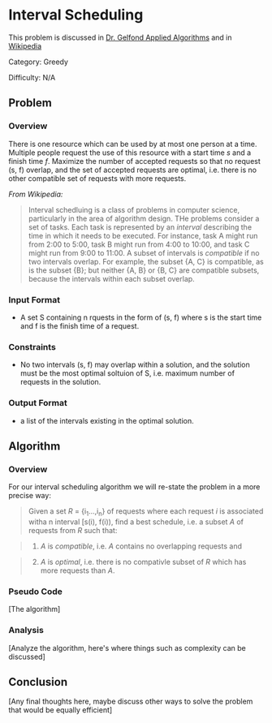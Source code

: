 # Interval Scheduling

This problem is discussed in [Dr. Gelfond Applied Algorithms](http://redwood.cs.ttu.edu/~mgelfond/FALL-2012/slides.pdf) and in [Wikipedia](https://en.wikipedia.org/wiki/Interval_scheduling)
 

Category: Greedy

Difficulty: N/A

## Problem
### Overview
There is one resource which can be used by at most one person at a time. Multiple people request the use of this resource with a start time _s_ and a finish time _f_. Maximize the number of accepted requests so that no request (s, f) overlap, and the set of accepted requests are optimal, i.e. there is no other compatible set of requests with more requests.

_From Wikipedia:_
> Interval schedluing is a class of problems in computer science, particularly in the area of algorithm design. THe problems consider a set of tasks. Each task is represented by an _interval_ describing the time in which it needs to be executed. For instance, task A might run from 2:00 to 5:00, task B might run from 4:00 to 10:00, and task C might run from 9:00 to 11:00. A subset of intervals is _compatible_ if no two intervals overlap. For example, the subset {A, C} is compatible, as is the subset {B}; but neither {A, B} or {B, C} are compatible subsets, because the intervals within each subset overlap.

### Input Format
- A set S containing n rquests in the form of (s, f) where s is the start time and f is the finish time of a request.

### Constraints
- No two intervals (s, f) may overlap within a solution, and the solution must be the most optimal soltuion of S, i.e. maximum number of requests in the solution.

### Output Format
- a list of the intervals existing in the optimal solution.

## Algorithm
### Overview
For our interval scheduling algorithm we will re-state the problem in a more precise way:

> Given a set *R* = {i<sub>1</sub>...,i<sub>n</sub>} of requests where each request _i_ is associated witha n interval [s(i), f(i)), find a best schedule, i.e. a subset *A* of requests from *R* such that: 

> 1. *A* is _compatible_, i.e. *A* contains no overlapping requests and 

> 2. *A* is _optimal_, i.e. there is no compativle subset of *R* which has more requests than *A*.


### Pseudo Code
[The algorithm]
### Analysis
[Analyze the algorithm, here's where things such as complexity can be discussed]

## Conclusion
[Any final thoughts here, maybe discuss other ways to solve the problem that would be equally efficient]
